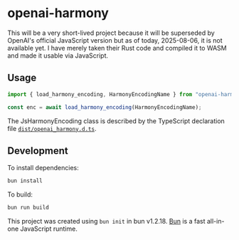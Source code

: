 # openai-harmony

This will be a very short-lived project because it will be superseded by OpenAI's official JavaScript version but as of today, 2025-08-06, it is not available yet. I have merely taken their Rust code and compiled it to WASM and made it usable via JavaScript.

## Usage

```ts
import { load_harmony_encoding, HarmonyEncodingName } from "openai-harmony";

const enc = await load_harmony_encoding(HarmonyEncodingName);
```

The JsHarmonyEncoding class is described by the TypeScript declaration file [`dist/openai_harmony.d.ts`](./dist/openai_harmony.d.ts).

## Development

To install dependencies:

```bash
bun install
```

To build:

```bash
bun run build
```

This project was created using `bun init` in bun v1.2.18. [Bun](https://bun.sh) is a fast all-in-one JavaScript runtime.
